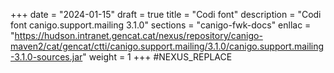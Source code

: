 +++
date        = "2024-01-15"
draft        = true
title       = "Codi font"
description = "Codi font canigo.support.mailing 3.1.0"
sections    = "canigo-fwk-docs"
enllac		= "https://hudson.intranet.gencat.cat/nexus/repository/canigo-maven2/cat/gencat/ctti/canigo.support.mailing/3.1.0/canigo.support.mailing-3.1.0-sources.jar"
weight		= 1
+++
#NEXUS_REPLACE